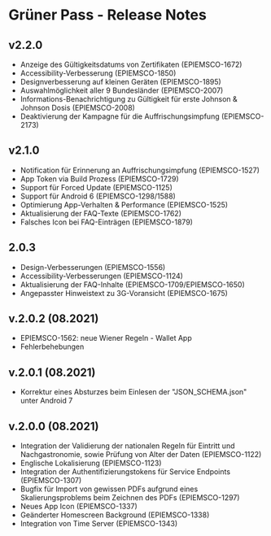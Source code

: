 # Grüner Pass - Release Notes

## v2.2.0

- Anzeige des Gültigkeitsdatums von Zertifikaten (EPIEMSCO-1672)
- Accessibility-Verbesserung (EPIEMSCO-1850)
- Designverbesserung auf kleinen Geräten (EPIEMSCO-1895)
- Auswahlmöglichkeit aller 9 Bundesländer (EPIEMSCO-2007)
- Informations-Benachrichtigung zu Gültigkeit für erste Johnson & Johnson Dosis (EPIEMSCO-2008)
- Deaktivierung der Kampagne für die Auffrischungsimpfung (EPIEMSCO-2173)

## v2.1.0
- Notification für Erinnerung an Auffrischungsimpfung (EPIEMSCO-1527)
- App Token via Build Prozess (EPIEMSCO-1729)
- Support für Forced Update (EPIEMSCO-1125)
- Support für Android 6 (EPIEMSCO-1298/1588)
- Optimierung App-Verhalten & Performance (EPIEMSCO-1525)
- Aktualisierung der FAQ-Texte (EPIEMSCO-1762)
- Falsches Icon bei FAQ-Einträgen (EPIEMSCO-1879)

## 2.0.3

- Design-Verbesserungen (EPIEMSCO-1556)
- Accessibility-Verbesserungen (EPIEMSCO-1124)
- Aktualisierung der FAQ-Inhalte (EPIEMSCO-1709/EPIEMSCO-1650)
- Angepasster Hinweistext zu 3G-Voransicht (EPIEMSCO-1675)

## v.2.0.2 (08.2021)
- EPIEMSCO-1562: neue Wiener Regeln - Wallet App
- Fehlerbehebungen

## v.2.0.1 (08.2021)
- Korrektur eines Absturzes beim Einlesen der "JSON_SCHEMA.json" unter Android 7

## v.2.0.0 (08.2021)

- Integration der Validierung der nationalen Regeln für Eintritt und Nachgastronomie, sowie Prüfung von Alter der Daten (EPIEMSCO-1122)
- Englische Lokalisierung (EPIEMSCO-1123)
- Integration der Authentifizierungstokens für Service Endpoints (EPIEMSCO-1307)
- Bugfix für Import von gewissen PDFs aufgrund eines Skalierungsproblems beim Zeichnen des PDFs (EPIEMSCO-1297)
- Neues App Icon (EPIEMSCO-1337)
- Geänderter Homescreen Background (EPIEMSCO-1338)
- Integration von Time Server (EPIEMSCO-1343)

